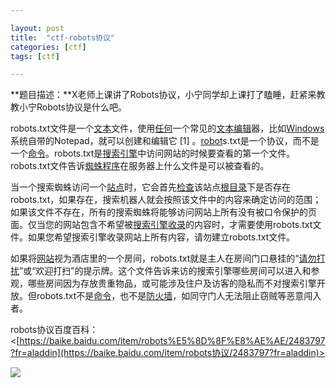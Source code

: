 ```yaml
---

layout: post
title:  "ctf-robots协议"
categories: [ctf]
tags: [ctf]

---
```


**题目描述：**X老师上课讲了Robots协议，小宁同学却上课打了瞌睡，赶紧来教教小宁Robots协议是什么吧。



robots.txt文件是一个[文本](https://baike.baidu.com/item/文本)文件，使用[任何](https://baike.baidu.com/item/任何)一个常见的[文本编辑](https://baike.baidu.com/item/文本编辑)器，比如[Windows](https://baike.baidu.com/item/Windows)系统自带的Notepad，就可以创建和编辑它 [1] 。[robot](https://baike.baidu.com/item/robot)s.txt是一个协议，而不是一个[命令](https://baike.baidu.com/item/命令)。robots.txt是[搜索引擎](https://baike.baidu.com/item/搜索引擎)中访问网站的时候要查看的第一个文件。robots.txt文件告诉[蜘蛛程序](https://baike.baidu.com/item/蜘蛛程序)在服务器上什么文件是可以被查看的。  



当一个搜索蜘蛛访问一个[站点](https://baike.baidu.com/item/站点)时，它会首先[检查](https://baike.baidu.com/item/检查)该站点[根目录](https://baike.baidu.com/item/根目录)下是否存在robots.txt，如果存在，搜索机器人就会按照该文件中的内容来确定访问的范围；如果该文件不存在，所有的搜索蜘蛛将能够访问网站上所有没有被口令保护的页面。仅当您的网站包含不希望被[搜索引擎收录](https://baike.baidu.com/item/搜索引擎收录)的内容时，才需要使用robots.txt文件。如果您希望搜索引擎收录网站上所有内容，请勿建立robots.txt文件。  



如果将[网站](https://baike.baidu.com/item/网站)视为酒店里的一个房间，robots.txt就是主人在房间门口悬挂的“[请勿打扰](https://baike.baidu.com/item/请勿打扰)”或“欢迎打扫”的提示牌。这个文件告诉来访的搜索引擎哪些房间可以进入和参观，哪些房间因为存放贵重物品，或可能涉及住户及访客的隐私而不对搜索引擎开放。但robots.txt不是[命令](https://baike.baidu.com/item/命令)，也不是[防火墙](https://baike.baidu.com/item/防火墙)，如同守门人无法阻止窃贼等恶意闯入者。  

robots协议百度百科：<[https://baike.baidu.com/item/robots%E5%8D%8F%E8%AE%AE/2483797?fr=aladdin](https://baike.baidu.com/item/robots协议/2483797?fr=aladdin)>



![](https://adworld.xctf.org.cn/media/uploads/writeup/435b3316b40511e9bd1e00163e004e93.png)